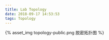 ```yaml
---
title: Lab Topology
date: 2018-09-17 14:53:53
tags: Topology
---
```


{% asset_img topology-public.png 脱密拓扑图 %}
